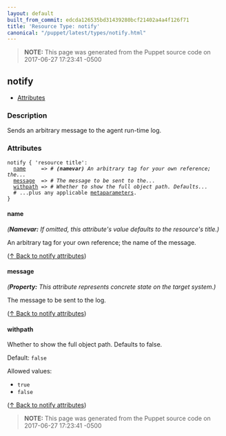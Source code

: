 ```yaml
---
layout: default
built_from_commit: edcda126535bd31439280bcf21402a4a4f126f71
title: 'Resource Type: notify'
canonical: "/puppet/latest/types/notify.html"
---
```


> **NOTE:** This page was generated from the Puppet source code on 2017-06-27 17:23:41 -0500

notify
-----

* [Attributes](#notify-attributes)

<h3 id="notify-description">Description</h3>

Sends an arbitrary message to the agent run-time log.

<h3 id="notify-attributes">Attributes</h3>

<pre><code>notify { 'resource title':
  <a href="#notify-attribute-name">name</a>     =&gt; <em># <strong>(namevar)</strong> An arbitrary tag for your own reference; the...</em>
  <a href="#notify-attribute-message">message</a>  =&gt; <em># The message to be sent to the...</em>
  <a href="#notify-attribute-withpath">withpath</a> =&gt; <em># Whether to show the full object path. Defaults...</em>
  # ...plus any applicable <a href="{{puppet}}/metaparameter.html">metaparameters</a>.
}</code></pre>

<h4 id="notify-attribute-name">name</h4>

_(**Namevar:** If omitted, this attribute's value defaults to the resource's title.)_

An arbitrary tag for your own reference; the name of the message.

([↑ Back to notify attributes](#notify-attributes))

<h4 id="notify-attribute-message">message</h4>

_(**Property:** This attribute represents concrete state on the target system.)_

The message to be sent to the log.

([↑ Back to notify attributes](#notify-attributes))

<h4 id="notify-attribute-withpath">withpath</h4>

Whether to show the full object path. Defaults to false.

Default: `false`

Allowed values:

* `true`
* `false`

([↑ Back to notify attributes](#notify-attributes))





> **NOTE:** This page was generated from the Puppet source code on 2017-06-27 17:23:41 -0500